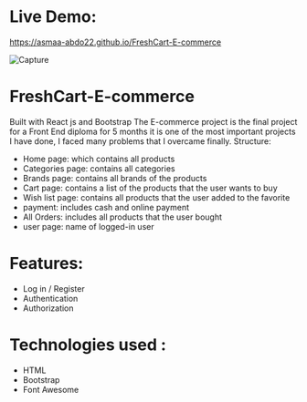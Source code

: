 # Live Demo: 
https://asmaa-abdo22.github.io/FreshCart-E-commerce


![Capture](https://github.com/Asmaa-Abdo22/FreshCart-E-commerce/assets/152712176/f7a8869d-f20c-4a34-beb5-d0e1c1ff3246)

# FreshCart-E-commerce 
Built with React js and Bootstrap
The E-commerce project is the final project for a Front End diploma for 5 months 
 it is one of the most important projects I have done, I faced many problems that I overcame finally.
 Structure:
  * Home page: which contains all products
  * Categories page: contains all categories
  * Brands page:  contains all brands of the products
  * Cart page: contains a list of the products that the user wants to buy
  * Wish list page: contains all products that the user added to the favorite
  * payment: includes cash and online payment
  * All Orders: includes all products that the user bought
  * user page: name of logged-in user

# Features:
  * Log in / Register
  * Authentication
  * Authorization
    
# Technologies used :
* HTML
* Bootstrap
* Font Awesome
